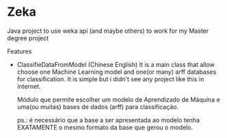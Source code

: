 # Zeka

Java project to use weka api (and maybe others) to work for my Master degree project

Features

- ClassifieDataFromModel
  (Chinese English) It is a main class that allow choose one Machine Learning model and one(or many) arff databases for classification. It is simple but i didn't see 
  any project like this in internet.

  Módulo que permite escolher um modelo de Aprendizado de Máquina e uma(ou muitas) bases de dados (arff) para classificação.
  
  ps.: é necessário que a base a ser apresentada ao modelo tenha EXATAMENTE o mesmo formato da base que gerou o modelo.
